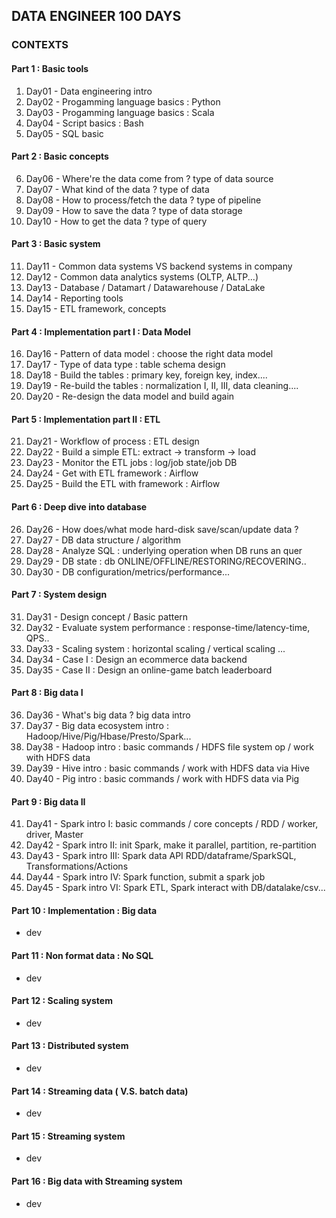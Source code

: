 ## DATA ENGINEER 100 DAYS 

### CONTEXTS 

#### Part 1 : Basic tools 
1. Day01 - Data engineering intro 
2. Day02 - Progamming language basics : Python 
3. Day03 - Progamming language basics : Scala 
4. Day04 - Script basics : Bash
5. Day05 - SQL basic 

#### Part 2 : Basic concepts  
6. Day06 - Where're the data come from ? type of data source 
7. Day07 - What kind of the data ? type of data 
8. Day08 - How to process/fetch the data ?  type of pipeline 
9. Day09 - How to save the data ? type of data storage 
10. Day10 - How to get the data ? type of query 

#### Part 3 : Basic system  
11. Day11 - Common data systems VS backend systems in company
12. Day12 - Common data analytics systems (OLTP, ALTP...)
13. Day13 - Database / Datamart / Datawarehouse / DataLake
14. Day14 - Reporting tools
15. Day15 - ETL framework, concepts

#### Part 4 : Implementation part I : Data Model  
16. Day16 - Pattern of data model : choose the right data model 
17. Day17 - Type of data type : table schema design 
18. Day18 - Build the tables : primary key, foreign key, index....
19. Day19 - Re-build the tables : normalization I, II, III, data cleaning....
20. Day20 - Re-design the data model and build again

#### Part 5 : Implementation part II : ETL 
21. Day21 - Workflow of process : ETL design
22. Day22 - Build a simple ETL: extract -> transform -> load    
23. Day23 - Monitor the ETL jobs : log/job state/job DB
24. Day24 - Get with ETL framework : Airflow
25. Day25 - Build the ETL with framework : Airflow

#### Part 6 : Deep dive into database
26. Day26 - How does/what mode hard-disk save/scan/update data ? 
27. Day27 - DB data structure / algorithm    
28. Day28 - Analyze SQL : underlying operation when DB runs an quer
29. Day29 - DB state : db ONLINE/OFFLINE/RESTORING/RECOVERING..
30. Day30 - DB configuration/metrics/performance...

#### Part 7 : System design
31. Day31 - Design concept / Basic pattern
32. Day32 - Evaluate system performance : response-time/latency-time, QPS..
33. Day33 - Scaling system : horizontal scaling / vertical scaling ...
34. Day34 - Case I : Design an ecommerce data backend 
35. Day35 - Case II : Design an online-game batch leaderboard

#### Part 8 : Big data I
36. Day36 - What's big data ? big data intro
37. Day37 - Big data ecosystem intro : Hadoop/Hive/Pig/Hbase/Presto/Spark...
38. Day38 - Hadoop intro : basic commands / HDFS file system op / work with HDFS data
39. Day39 - Hive intro :   basic commands / work with HDFS data via Hive 
40. Day40 - Pig intro :   basic commands / work with HDFS data via Pig 

#### Part 9 : Big data II
41. Day41 - Spark intro I: basic commands / core concepts / RDD / worker, driver, Master
42. Day42 - Spark intro II: init Spark, make it parallel, partition, re-partition
43. Day43 - Spark intro III: Spark data API RDD/dataframe/SparkSQL, Transformations/Actions 
44. Day44 - Spark intro IV: Spark function, submit a spark job 
45. Day45 - Spark intro VI: Spark ETL, Spark interact with DB/datalake/csv...

#### Part 10 : Implementation : Big data
- dev 

#### Part 11 : Non format data : No SQL 
- dev 

#### Part 12 : Scaling system 
- dev 

#### Part 13 : Distributed system 
- dev 

#### Part 14 : Streaming data  ( V.S. batch data)
- dev 

#### Part 15 : Streaming system  
- dev 

#### Part 16 : Big data with Streaming system  
- dev 
